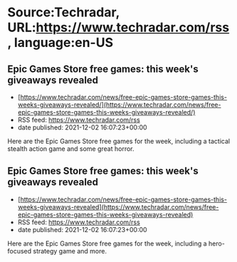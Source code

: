 # Source:Techradar, URL:https://www.techradar.com/rss, language:en-US

## Epic Games Store free games: this week's giveaways revealed
 - [https://www.techradar.com/news/free-epic-games-store-games-this-weeks-giveaways-revealed/](https://www.techradar.com/news/free-epic-games-store-games-this-weeks-giveaways-revealed/)
 - RSS feed: https://www.techradar.com/rss
 - date published: 2021-12-02 16:07:23+00:00

Here are the Epic Games Store free games for the week, including a tactical stealth action game and some great horror.

## Epic Games Store free games: this week's giveaways revealed
 - [https://www.techradar.com/news/free-epic-games-store-games-this-weeks-giveaways-revealed](https://www.techradar.com/news/free-epic-games-store-games-this-weeks-giveaways-revealed)
 - RSS feed: https://www.techradar.com/rss
 - date published: 2021-12-02 16:07:23+00:00

Here are the Epic Games Store free games for the week, including a hero-focused strategy game and more.

